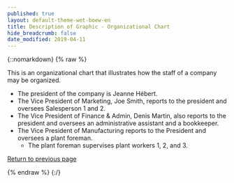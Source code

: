 ```yaml
---
published: true
layout: default-theme-wet-boew-en
title: Description of Graphic - Organizational Chart
hide_breadcrumb: false
date_modified: 2019-04-11
---
```

{::nomarkdown}
{% raw %}
<p>This is an organizational chart that illustrates how the staff of a company may be organized. </p>
<ul>
	<li>The president of the company is Jeanne H&eacute;bert. </li>
	<li>The Vice President of Marketing, Joe Smith, reports to the president and oversees Salesperson 1 and 2. </li>
	<li>The Vice President of Finance &amp; Admin, Denis Martin, also reports to the president and oversees an administrative assistant and a bookkeeper. </li>
	<li>The Vice President of Manufacturing reports to the President and oversees a plant foreman.
		<ul>
			<li>The plant foreman supervises plant workers 1, 2, and 3.</li>
		</ul>
	</li>
</ul>
<p><a href="images-en.html#org">Return to previous page</a></p>
{% endraw %}
{:/}

